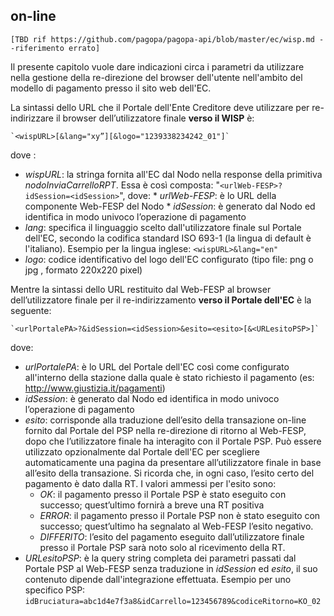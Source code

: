 ## on-line

`[TBD rif https://github.com/pagopa/pagopa-api/blob/master/ec/wisp.md --riferimento errato]`

Il presente capitolo vuole dare indicazioni circa i parametri da utilizzare nella gestione della re-direzione del browser dell'utente nell'ambito del modello di pagamento presso il sito web dell'EC.

La sintassi dello URL che il Portale dell'Ente Creditore deve utilizzare per re-indirizzare il browser dell’utilizzatore finale **verso il WISP** è:

	`<wispURL>[&lang="xy”][&logo="1239338234242_01"]`

dove :

* _wispURL_: la stringa fornita all'EC dal Nodo nella response della primitiva _nodoInviaCarrelloRPT_. Essa è così composta: "`<urlWeb-FESP>?idSession=<idSession>`", dove:
		* _urlWeb-FESP_: è lo URL della componente Web-FESP del Nodo
		* _idSession_: è generato dal Nodo ed identifica in modo univoco l’operazione di pagamento
* _lang_: specifica il linguaggio scelto dall'utilizzatore finale sul Portale dell'EC, secondo la codifica standard ISO 693-1 (la lingua di default è l'italiano). Esempio per la lingua inglese: `<wispURL>&lang="en"`
* _logo_: codice identificativo del logo dell'EC configurato (tipo file: png o jpg , formato 220x220 pixel)

Mentre la sintassi dello URL restituito dal Web-FESP al browser dell’utilizzatore finale per il re-indirizzamento **verso il Portale dell'EC** è la seguente:

	`<urlPortalePA>?&idSession=<idSession>&esito=<esito>[&<URLesitoPSP>]`

dove:

* _urlPortalePA_: è lo URL del Portale dell'EC così come configurato all'interno della stazione dalla quale è stato richiesto il pagamento (es: http://www.giustizia.it/pagamenti)
* _idSession_: è generato dal Nodo ed identifica in modo univoco l’operazione di pagamento
* _esito_: corrisponde alla traduzione dell’esito della transazione on-line fornito dal Portale del PSP nella re-direzione di ritorno al Web-FESP, dopo che l’utilizzatore finale ha interagito con il Portale PSP. Può essere utilizzato opzionalmente dal Portale dell'EC per scegliere automaticamente una pagina da presentare all’utilizzatore finale in base all’esito della transazione. Si ricorda che, in ogni caso, l’esito certo del pagamento è dato dalla RT. I valori ammessi per l'esito sono:
	 * _OK_: il pagamento presso il Portale PSP è stato eseguito con successo; quest’ultimo fornirà a breve una RT positiva
	 * _ERROR_: il pagamento presso il Portale PSP non è stato eseguito con successo; quest’ultimo ha segnalato al Web-FESP l’esito negativo.
	 * _DIFFERITO_: l’esito del pagamento eseguito dall’utilizzatore finale presso il Portale PSP sarà noto solo al ricevimento della RT.
* _URLesitoPSP_: è la query string completa dei parametri passati dal Portale PSP al Web-FESP senza traduzione in _idSession_ ed _esito_, il suo contenuto dipende dall'integrazione effettuata. Esempio per uno specifico PSP: `idBruciatura=abc1d4e7f3a8&idCarrello=123456789&codiceRitorno=KO_02`
